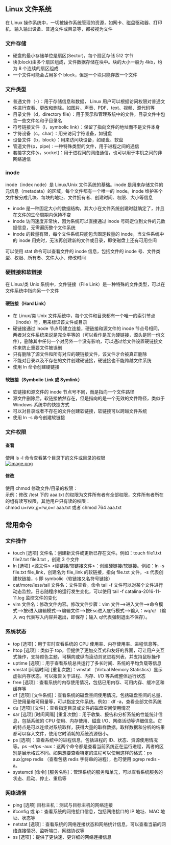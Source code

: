 ## Linux 文件系统
在 Linux 操作系统中，一切被操作系统管理的资源，如网卡、磁盘驱动器、打印机、输入输出设备、普通文件或目录等，都被视为文件

### 文件存储
- 硬盘的最小存储单位是扇区(Sector)，每个扇区存储 512 字节   
- 块(block)由多个扇区组成，文件数据存储在块中。块的大小一般为 4kb，约为 8 个连续的扇区组成   
- 一个文件可能会占用多个 block，但是一个块只能存放一个文件  

### 文件类型
- 普通文件（-）：用于存储信息和数据， Linux 用户可以根据访问权限对普通文件进行查看、更改和删除。如图片、声音、PDF、text、视频、源代码等
- 目录文件（d，directory file）：用于表示和管理系统中的文件，目录文件中包含一些文件名和子目录名
- 符号链接文件（l，symbolic link）：保留了指向文件的地址而不是文件本身
- 字符设备（c，char）：用来访问字符设备，如键盘
- 设备文件（b，block）：用来访问块设备，如硬盘、软盘
- 管道文件(p，pipe) : 一种特殊类型的文件，用于进程之间的通信
- 套接字文件(s，socket)：用于进程间的网络通信，也可以用于本机之间的非网络通信

### inode
inode（index node）是 Linux/Unix 文件系统的基础。inode 是用来存储文件的元信息（metadata）的区域，每个文件都有一个唯一的 inode。inode 维护某个文件被分成几块、每块的地址、文件拥有者、创建时间、权限、大小等信息  
- inode 是一种固定大小的数据结构，其大小在文件系统创建时就确定了，并且在文件的生命周期内保持不变  
- inode 访问速度非常快，因为系统可以直接通过 inode 号码定位到文件的元数据信息，无需遍历整个文件系统  
- inode 的数量有限，每个文件系统只能包含固定数量的 inode，当文件系统中的 inode 用完时，无法再创建新的文件或目录，即使磁盘上还有可用空间

可以使用 stat 命令可以查看文件的 inode 信息，包括文件的 inode 号、文件类型、权限、所有者、文件大小、修改时间  

### 硬链接和软链接
在 Linux/类 Unix 系统中，文件链接（File Link）是一种特殊的文件类型，可以在文件系统中指向另一个文件
#### 硬链接（Hard Link）
- 在 Linux/类 Unix 文件系统中，每个文件和目录都有一个唯一的索引节点（inode）号，用来标识该文件或目录  
- 硬链接通过 inode 节点号建立连接，硬链接和源文件的 inode 节点号相同，两者对文件系统来说是完全平等的（可以看作是互为硬链接，源头是同一份文件），删除其中任何一个对另外一个没有影响，可以通过给文件设置硬链接文件来防止重要文件被误删  
- 只有删除了源文件和所有对应的硬链接文件，该文件才会被真正删除  
- 不能对目录以及不存在的文件创建硬链接，硬链接也不能跨越文件系统  
- 使用 ln 命令创建硬链接  
#### 软链接（Symbolic Link 或 Symlink）
- 软链接和源文件的 inode 节点号不同，而是指向一个文件路径  
- 源文件删除后，软链接依然存在，但是指向的是一个无效的文件路径，类似于 Windows 系统中的快捷方式  
- 可以对目录或者不存在的文件创建软链接，软链接可以跨越文件系统  
- 使用 ln -s 命令创建软链接  

### 文件权限
#### 查看
使用 ls -l 命令查看某个目录下的文件或目录的权限  
[![image.png](https://i.postimg.cc/Wzvmn7SH/image.png)](https://postimg.cc/xJ6bjMwv)
#### 修改
使用 chmod 修改文件/目录的权限：  
示例：修改 /test 下的 aaa.txt 的权限为文件所有者有全部权限，文件所有者所在的组有读写权限，其他用户只有读的权限：  
chmod u=rwx,g=rw,o=r aaa.txt 或者 chmod 764 aaa.txt


## 常用命令

### 文件操作
- touch [选项] 文件名：创建新文件或更新已存在文件。例如：touch file1.txt file2.txt file3.txt ，创建 3 个文件
- ln [选项] <源文件> <硬链接/软链接文件>：创建硬链接/软链接。例如：ln -s file.txt file_link，创建名为 file_link 的软链接，指向 file.txt 文件。-s 代表创建软链接，s 即 symbolic（软链接又名符号链接） 
- cat/more/less/tail 文件名：文件查看。命令 tail -f 文件可以对某个文件进行动态监控。日志随程序的运行发生变化，可以使用 tail -f catalina-2016-11-11.log 监控文件的变化 
- vim 文件名：修改文件内容。修改文件步骤：vim 文件-->进入文件-->命令模式-->按i进入编辑模式-->编辑文件-->按Esc进入底行模式-->输入：wq/q! （输入 wq 代表写入内容并退出，即保存；输入 q!代表强制退出不保存）。

### 系统状态
- top [选项]：用于实时查看系统的 CPU 使用率、内存使用率、进程信息等。
- htop [选项]：类似于 top，但提供了更加交互式和友好的界面，可让用户交互式操作，支持颜色主题，可横向或纵向滚动浏览进程列表，并支持鼠标操作
- uptime [选项]：用于查看系统总共运行了多长时间、系统的平均负载等信息
- vmstat [间隔时间] [重复次数]：vmstat （Virtual Memory Statistics）显示虚拟内存状态，可以报告关于进程、内存、I/O 等系统整体运行状态
- free [选项]：查看系统的内存使用情况，包括已用内存、可用内存、缓冲区和缓存等
- df [选项] [文件系统]：查看系统的磁盘空间使用情况，包括磁盘空间的总量、已使用量和可用量等，可以指定文件系统。例如：df -a，查看全部文件系统
- du [选项] [文件]：查看指定目录或文件的磁盘空间使用情况
- sar [选项] [时间间隔] [重复次数]：用于收集、报告和分析系统的性能统计信息，包括系统的 CPU 使用、内存使用、磁盘 I/O、网络活动等详细信息。它的特点是可以连续对系统取样，获得大量的取样数据。取样数据和分析的结果都可以存入文件，使用它时消耗的系统资源很小。
- ps [选项]：查看系统中的进程信息，包括进程的 ID、状态、资源使用情况等。ps -ef/ps -aux：这两个命令都是查看当前系统正在运行进程，两者的区别是展示格式不同。如果想要查看特定的进程可以使用这样的格式：ps aux|grep redis （查看包括 redis 字符串的进程），也可使用 pgrep redis -a。
- systemctl [命令] [服务名称]：管理系统的服务和单元，可以查看系统服务的状态、启动、停止、重启等

### 网络通信
- ping [选项] 目标主机：测试与目标主机的网络连接
- ifconfig 或 ip：查看系统的网络接口信息，包括网络接口的 IP 地址、MAC 地址、状态等
- netstat [选项]：查看系统的网络连接状态和网络统计信息，可以查看当前的网络连接情况、监听端口、网络协议等
- ss [选项]：提供了更快速、更详细的网络连接信息

